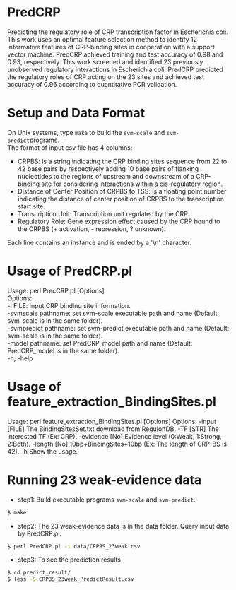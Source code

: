 # PredCRP

Predicting the regulatory role of CRP transcription factor in Escherichia coli.
This work uses an optimal feature selection method to identify 12 informative features of CRP-binding sites in cooperation with a support vector machine.
PredCRP achieved training and test accuracy of 0.98 and 0.93, respectively. This work screened and identified 23 previously unobserved regulatory interactions in Escherichia coli. PredCRP predicted the regulatory roles of CRP acting on the 23 sites and achieved test accuracy of 0.96 according to quantitative PCR validation.

Setup and Data Format
============================
On Unix systems, type `make` to build the `svm-scale` and `svm-predict`programs.  
The format of input csv file has 4 columns:  
  -  CRPBS: is a string indicating the CRP binding sites sequence from 22 to 42 base pairs by respectively adding 10 base pairs of flanking nucleotides to the regions of upstream and downstream of a CRP-binding site for considering interactions within a cis-regulatory region.  
  -  Distance of Center Position of CRPBS to TSS:  is a floating point number indicating the distance of center position of CRPBS to the transcription start site.  
  -  Transcription Unit: Transcription unit regulated by the CRP.  
  -  Regulatory Role: Gene expression effect caused by the CRP bound to the CRPBS (+ activation, - repression, ? unknown). 
  
Each line contains an instance and is ended by a '\n' character. 

Usage of PredCRP.pl
==========================
Usage: perl PrecCRP.pl [Options]  
Options:  
	-i FILE: input CRP binding site information.  
	-svmscale pathname: set svm-scale executable path and name (Default: svm-scale is in the same folder).  
	-svmpredict pathname: set svm-predict executable path and name (Default: svm-scale is in the same folder).  
	-model pathname: set PredCRP_model path and name (Default: PredCRP_model is in the same folder).  
	-h, -help

Usage of feature_extraction_BindingSites.pl 
===========================================
Usage: perl feature_extraction_BindingSites.pl [Options]
Options:
	-input		[FILE] The BindingSitesSet.txt download from RegulonDB.
	-TF		[STR]	The interested TF (Ex: CRP).
	-evidence	[No]	Evidence level (0:Weak, 1:Strong, 2:Both).
	-length		[No]	10bp+BindingSites+10bp (Ex: The length of CRP-BS is 42).
	-h		Show the usage.


Running 23 weak-evidence data
==============================
-  step1:  Build executable programs `svm-scale` and `svm-predict`.  
```sh
$ make
```
-  step2:  The 23 weak-evidence data is in the data folder. Query input data by PredCRP.pl:  
```sh
$ perl PredCRP.pl -i data/CRPBS_23weak.csv
```
- step3: To see the prediction results  
```sh
$ cd predict_result/
$ less -S CRPBS_23weak_PredictResult.csv
```
  

